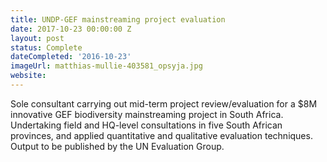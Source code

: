 ```yaml
---
title: UNDP-GEF mainstreaming project evaluation
date: 2017-10-23 00:00:00 Z
layout: post
status: Complete
dateCompleted: '2016-10-23'
imageUrl: matthias-mullie-403581_opsyja.jpg
website: 
---
```


Sole consultant carrying out mid-term project review/evaluation for a $8M innovative GEF biodiversity mainstreaming project in South Africa. Undertaking field and HQ-level consultations in five South African provinces, and applied quantitative and qualitative evaluation techniques. Output to be published by the UN Evaluation Group.
